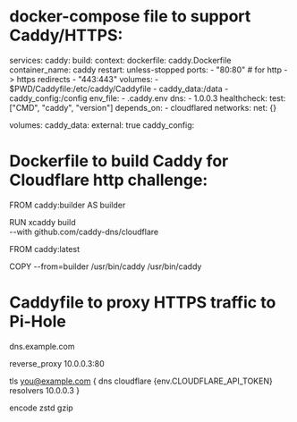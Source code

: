 # docker-compose file to support Caddy/HTTPS:

services:
	caddy:
		build: 
			context:
			dockerfile: caddy.Dockerfile
		container_name: caddy
		restart: unless-stopped
		ports:
			- "80:80" # for http -> https redirects
			- "443:443"
		volumes:
			- $PWD/Caddyfile:/etc/caddy/Caddyfile
			- caddy_data:/data
			- caddy_config:/config
		env_file:
			- .caddy.env
		dns:
			- 1.0.0.3
		healthcheck:
			test: ["CMD", "caddy", "version"]
		depends_on:
			- cloudflared
		networks:
			net: {}

volumes:
	caddy_data:
		external: true
	caddy_config:


# Dockerfile to build Caddy for Cloudflare http challenge:

FROM caddy:builder AS builder

RUN xcaddy build \
	--with github.com/caddy-dns/cloudflare

FROM caddy:latest

COPY --from=builder /usr/bin/caddy /usr/bin/caddy


# Caddyfile to proxy HTTPS traffic to Pi-Hole

dns.example.com

reverse_proxy 10.0.0.3:80

tls  you@example.com {
	dns cloudflare {env.CLOUDFLARE_API_TOKEN}
	resolvers 10.0.0.3
}

encode zstd gzip
